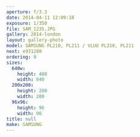 ```yaml
---
aperture: f/3.3
date: 2014-04-11 12:09:18
exposure: 1/350
file: SAM_1235.JPG
gallery: 2014-london
layout: gallery-photo
model: SAMSUNG PL210, PL211 / VLUU PL210, PL211
next: e931280
ordering: 0
sizes:
  640w:
    height: 480
    width: 640
  200x200:
    height: 200
    width: 200
  96x96:
    height: 96
    width: 96
title: null
make: SAMSUNG
---
```


